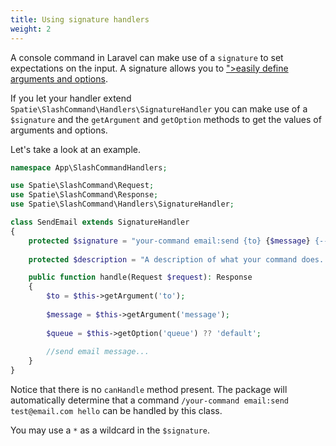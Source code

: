 ```yaml
---
title: Using signature handlers
weight: 2
---
```


A console command in Laravel can make use of a `signature` to set expectations on the input. A signature allows you to <a href="https://laravel.com/docs/5.2/artisan#command-io">">easily define arguments and options</a>. 

If you let your handler extend `Spatie\SlashCommand\Handlers\SignatureHandler` you can make use of a `$signature` and the `getArgument` and `getOption` methods to get the values of arguments and options.  

Let's take a look at an example.

```php
namespace App\SlashCommandHandlers;

use Spatie\SlashCommand\Request;
use Spatie\SlashCommand\Response;
use Spatie\SlashCommand\Handlers\SignatureHandler;

class SendEmail extends SignatureHandler
{
    protected $signature = "your-command email:send {to} {$message} {--queue}";
    
    protected $description = "A description of what your command does. This text will be displayed in the help command.";

    public function handle(Request $request): Response
    {   
        $to = $this->getArgument('to');
    
        $message = $this->getArgument('message');
        
        $queue = $this->getOption('queue') ?? 'default';
        
        //send email message...
    }
}
```

Notice that there is no `canHandle` method present. The package will automatically determine that a command `/your-command email:send test@email.com hello` can be handled by this class.

You may use a `*` as a wildcard in the `$signature`.

